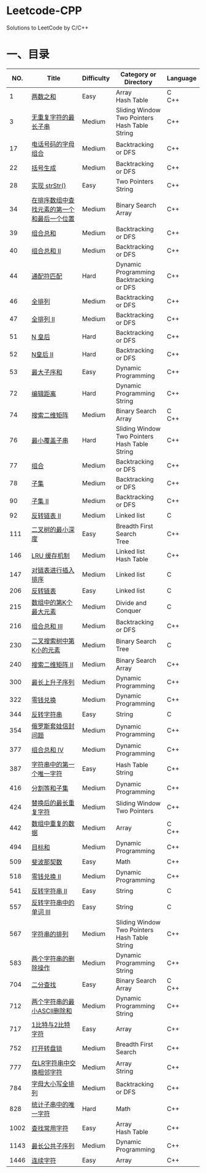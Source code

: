 # Leetcode-CPP
Solutions to LeetCode by C/C++ 

# 一、目录

| NO.  | Title                                                        | Difficulty | Category or Directory                                     | Language  |
| ---- | ------------------------------------------------------------ | ---------- | --------------------------------------------------------- | --------- |
| 1    | [两数之和](https://leetcode-cn.com/problems/two-sum/description/) | Easy       | Array<br/>Hash Table                                      | C<br/>C++ |
| 3    | [无重复字符的最长子串](https://leetcode-cn.com/problems/longest-substring-without-repeating-characters/description/) | Medium     | Sliding Window<br/>Two Pointers<br/>Hash Table<br/>String | C++       |
| 17   | [电话号码的字母组合](https://leetcode-cn.com/problems/letter-combinations-of-a-phone-number/description/) | Medium     | Backtracking or DFS                                       | C++       |
| 22   | [括号生成](https://leetcode-cn.com/problems/generate-parentheses/description/) | Medium     | Backtracking or DFS                                       | C++       |
| 28   | [实现 strStr()](https://leetcode-cn.com/problems/implement-strstr/description/) | Easy       | Two Pointers<br/>String                                   | C++       |
| 34   | [在排序数组中查找元素的第一个和最后一个位置](https://leetcode-cn.com/problems/find-first-and-last-position-of-element-in-sorted-array/description/) | Medium     | Binary Search<br/>Array                                   | C++       |
| 39   | [组合总和](https://leetcode-cn.com/problems/combination-sum/description/) | Medium     | Backtracking or DFS                                       | C++       |
| 40   | [组合总和 II](https://leetcode-cn.com/problems/combination-sum-ii/description/) | Medium     | Backtracking or DFS                                       | C++       |
| 44   | [通配符匹配](https://leetcode-cn.com/problems/wildcard-matching/description/) | Hard       | Dynamic Programming<br/>Backtracking or DFS               | C++       |
| 46   | [全排列](https://leetcode-cn.com/problems/permutations/description/) | Medium     | Backtracking or DFS                                       | C++       |
| 47   | [全排列 II](https://leetcode-cn.com/problems/permutations-ii/description/) | Medium     | Backtracking or DFS                                       | C++       |
| 51   | [N 皇后](https://leetcode-cn.com/problems/n-queens/description/) | Hard       | Backtracking or DFS                                       | C++       |
| 52   | [N皇后 II](https://leetcode-cn.com/problems/n-queens-ii/description/) | Hard       | Backtracking or DFS                                       | C++       |
| 53   | [最大子序和](https://leetcode-cn.com/problems/maximum-subarray/description/) | Easy       | Dynamic Programming                                       | C++       |
| 72   | [编辑距离](https://leetcode-cn.com/problems/edit-distance/description/) | Hard       | Dynamic Programming<br/>String                            | C++       |
| 74   | [搜索二维矩阵](https://leetcode-cn.com/problems/search-a-2d-matrix/description/) | Medium     | Binary Search<br/>Array                                   | C<br/>C++ |
| 76   | [最小覆盖子串](https://leetcode-cn.com/problems/minimum-window-substring/description/) | Hard       | Sliding Window<br/>Two Pointers<br/>Hash Table<br/>String | C++       |
| 77   | [组合](https://leetcode-cn.com/problems/combinations/description/) | Medium     | Backtracking or DFS                                       | C++       |
| 78   | [子集](https://leetcode-cn.com/problems/subsets/description/) | Medium     | Backtracking or DFS                                       | C++       |
| 90   | [子集 II](https://leetcode-cn.com/problems/subsets-ii/description/) | Medium     | Backtracking or DFS                                       | C++       |
| 92   | [反转链表 II](https://leetcode-cn.com/problems/reverse-linked-list-ii/description/) | Medium     | Linked list                                               | C         |
| 111  | [二叉树的最小深度](https://leetcode-cn.com/problems/minimum-depth-of-binary-tree/description/) | Easy       | Breadth First Search<br/>Tree                             | C++       |
| 146  | [LRU 缓存机制](https://leetcode-cn.com/problems/lru-cache/description/) | Medium     | Linked list<br/>Hash Table                                | C++       |
| 147  | [对链表进行插入排序](https://leetcode-cn.com/problems/insertion-sort-list/description/) | Medium     | Linked list                                               | C         |
| 206  | [反转链表](https://leetcode-cn.com/problems/reverse-linked-list/description/) | Easy       | Linked list                                               | C         |
| 215  | [数组中的第K个最大元素](https://leetcode-cn.com/problems/kth-largest-element-in-an-array/description/) | Medium     | Divide and Conquer                                        | C         |
| 216  | [组合总和 III](https://leetcode-cn.com/problems/combination-sum-iii/description/) | Medium     | Backtracking or DFS                                       | C++       |
| 230  | [二叉搜索树中第K小的元素](https://leetcode-cn.com/problems/kth-smallest-element-in-a-bst/description/) | Medium     | Binary Search<br/>Tree                                    | C         |
| 240  | [搜索二维矩阵 II](https://leetcode-cn.com/problems/search-a-2d-matrix-ii/description/) | Medium     | Binary Search<br/>Array                                   | C++       |
| 300  | [最长上升子序列](https://leetcode-cn.com/problems/longest-increasing-subsequence/description/) | Medium     | Dynamic Programming                                       | C++       |
| 322  | [零钱兑换](https://leetcode-cn.com/problems/coin-change/description/) | Medium     | Dynamic Programming                                       | C++       |
| 344  | [反转字符串](https://leetcode-cn.com/problems/reverse-string/description/) | Easy       | String                                                    | C         |
| 354  | [俄罗斯套娃信封问题](https://leetcode-cn.com/problems/russian-doll-envelopes/description/) | Medium     | Dynamic Programming                                       | C++       |
| 377  | [组合总和 Ⅳ](https://leetcode-cn.com/problems/combination-sum-iv/description/) | Medium     | Dynamic Programming                                       | C++       |
| 387  | [字符串中的第一个唯一字符](https://leetcode-cn.com/problems/first-unique-character-in-a-string/description/) | Easy       | Hash Table<br/>String                                     | C++       |
| 416  | [分割等和子集](https://leetcode-cn.com/problems/partition-equal-subset-sum/description/) | Medium     | Dynamic Programming                                       | C++       |
| 424  | [替换后的最长重复字符](https://leetcode-cn.com/problems/longest-repeating-character-replacement/description/) | Medium     | Sliding Window<br/>Two Pointers                           | C++       |
| 442  | [数组中重复的数据](https://leetcode-cn.com/problems/find-all-duplicates-in-an-array/description/) | Medium     | Array                                                     | C<br/>C++ |
| 494  | [目标和](https://leetcode-cn.com/problems/target-sum/description/) | Medium     | Dynamic Programming                                       | C++       |
| 509  | [斐波那契数](https://leetcode-cn.com/problems/fibonacci-number/description/) | Easy       | Math                                                      | C++       |
| 518  | [零钱兑换 II](https://leetcode-cn.com/problems/coin-change-2/description/) | Medium     | Dynamic Programming                                       | C++       |
| 541  | [反转字符串 II](https://leetcode-cn.com/problems/reverse-string-ii/description/) | Easy       | String                                                    | C         |
| 557  | [反转字符串中的单词 III](https://leetcode-cn.com/problems/reverse-words-in-a-string-iii/description/) | Easy       | String                                                    | C         |
| 567  | [字符串的排列](https://leetcode-cn.com/problems/permutation-in-string/description/) | Medium     | Sliding Window<br/>Two Pointers<br/>Hash Table<br/>String | C++       |
| 583  | [两个字符串的删除操作](https://leetcode-cn.com/problems/delete-operation-for-two-strings/description/) | Medium     | Dynamic Programming<br/>String                            | C++       |
| 704  | [二分查找](https://leetcode-cn.com/problems/binary-search/description/) | Easy       | Binary Search<br/>Array                                   | C<br/>C++ |
| 712  | [两个字符串的最小ASCII删除和](https://leetcode-cn.com/problems/minimum-ascii-delete-sum-for-two-strings/description/) | Medium     | Dynamic Programming<br/>String                            | C++       |
| 717  | [1比特与2比特字符](https://leetcode-cn.com/problems/1-bit-and-2-bit-characters/description/) | Easy       | Array                                                     | C++       |
| 752  | [打开转盘锁](https://leetcode-cn.com/problems/open-the-lock/description/) | Medium     | Breadth First Search                                      | C++       |
| 777  | [在LR字符串中交换相邻字符](https://leetcode-cn.com/problems/swap-adjacent-in-lr-string/description/) | Medium     | Array<br/>String                                          | C++       |
| 784  | [字母大小写全排列](https://leetcode-cn.com/problems/letter-case-permutation/description/) | Medium     | Backtracking or DFS                                       | C++       |
| 828  | [统计子串中的唯一字符](https://leetcode-cn.com/problems/count-unique-characters-of-all-substrings-of-a-given-string/description/) | Hard       | Math                                                      | C++       |
| 1002 | [查找常用字符](https://leetcode-cn.com/problems/find-common-characters/description/) | Easy       | Array<br/>Hash Table                                      | C++       |
| 1143 | [最长公共子序列](https://leetcode-cn.com/problems/longest-common-subsequence/description/) | Medium     | Dynamic Programming                                       | C++       |
| 1446 | [连续字符](https://leetcode-cn.com/problems/consecutive-characters/description/) | Easy       | Array                                                     | C++       |

